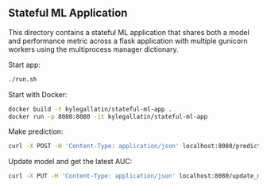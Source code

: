 ## Stateful ML Application
This directory contains a stateful ML application that shares both a model and performance metric across a flask application with multiple gunicorn workers using the multiprocess manager dictionary. 

Start app:
```bash
./run.sh
```

Start with Docker:
```bash
docker build -t kylegallatin/stateful-ml-app .
docker run -p 8080:8080 -it kylegallatin/stateful-ml-app 
``` 

Make prediction:
```bash
curl -X POST -H 'Content-Type: application/json' localhost:8080/predict -d '{"x": {"empty_server_form_handler": 1.0, "popup_window": 0.0, "https": 1.0, "request_from_other_domain": 0.0, "anchor_from_other_domain": 1.0, "is_popular": 0.0,"long_url": 0.0, "age_of_domain": 1, "ip_in_url": 0}}'
```

Update model and get the latest AUC:
```bash
curl -X PUT -H 'Content-Type: application/json' localhost:8080/update_model -d '{"x": {"empty_server_form_handler": 1.0, "popup_window": 0.0, "https": 1.0, "request_from_other_domain": 0.0, "anchor_from_other_domain": 1.0, "is_popular": 0.0, "long_url": 0.0, "age_of_domain": 1, "ip_in_url": 0}, "y": 0}'
```

